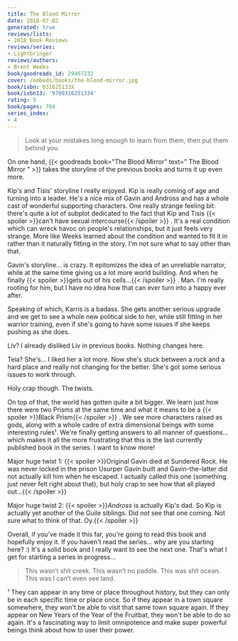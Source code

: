 ```yaml
---
title: The Blood Mirror
date: 2018-07-02
generated: true
reviews/lists:
- 2018 Book Reviews
reviews/series:
- Lightbringer
reviews/authors:
- Brent Weeks
book/goodreads_id: 29467232
cover: /embeds/books/the-blood-mirror.jpg
book/isbn: 031625133X
book/isbn13: '9780316251334'
rating: 5
book/pages: 704
series_index:
- 4
---
```

> Look at your mistakes long enough to learn from them, then put them behind you.

On one hand, {{< goodreads book="The Blood Mirror" text=" The Blood Mirror " >}} takes the storyline of the previous books and turns it up even more.  

<!--more-->

Kip's and Tisis' storyline I really enjoyed. Kip is really coming of age and turning into a leader. He's a nice mix of Gavin and Andross and has a whole cast of wonderful supporting characters. One really strange feeling bit: there's quite a lot of subplot dedicated to the fact that Kip and Tisis  {{< spoiler >}}can't have sexual intercourse{{< /spoiler >}}  . It's a real condition which can wreck havoc on people's relationships, but it just feels very strange. More like Weeks learned about the condition and wanted to fit it in rather than it naturally fitting in the story. I'm not sure what to say other than that.  

Gavin's storyline... is crazy. It epitomizes the idea of an unreliable narrator, while at the same time giving us a lot more world building. And when he finally  {{< spoiler >}}gets out of his cells...{{< /spoiler >}}  . Man. I'm really rooting for him, but I have no idea how that can ever turn into a happy ever after.  

Speaking of which, Karris is a badass. She gets another serious upgrade and we get to see a whole new political side to her, while still fitting in her warrior training, even if she's going to have some issues if she keeps pushing as she does.  

Liv? I already disliked Liv in previous books. Nothing changes here.  

Teia? She's... I liked her a lot more. Now she's stuck between a rock and a hard place and really not changing for the better. She's got some serious issues to work through.  

Holy crap though. The twists.  

On top of that, the world has gotten quite a bit bigger. We learn just how there were two Prisms at the same time and what it means to be a  {{< spoiler >}}Black Prism{{< /spoiler >}}  . We see more characters raised as gods, along with a whole cadre of extra dimensional beings with some interesting rules¹. We're finally getting answers to all manner of questions... which makes it all the more frustrating that this is the last currently published book in the series. I want to know more!  

Major huge twist 1:  {{< spoiler >}}Original Gavin died at Sundered Rock. He was never locked in the prison Usurper Gavin built and Gavin-the-latter did not actually kill him when he escaped. I actually called this one (something just never felt right about that), but holy crap to see how that all played out...{{< /spoiler >}}  

Major huge twist 2:  {{< spoiler >}}_Andross_ is actually Kip's dad. So Kip is actually yet another of the Guile siblings. Did _not_ see that one coming. Not sure what to think of that. Oy.{{< /spoiler >}}  

Overall, if you've made it this far, you're going to read this book and hopefully enjoy it. If you haven't read the series... why are you starting here? :) It's a solid book and I really want to see the next one. That's what I get for starting a series in progress...  

> This wasn’t shit creek. This wasn’t no paddle. This was shit ocean. This was I can’t even see land.

¹ They can appear in any time or place throughout history, but they can only be in each specific time or place once. So if they appear in a town square somewhere, they won't be able to visit that same town square again. If they appear on New Years of the Year of the Fruitbat, they won't be able to do so again. It's a fascinating way to limit omnipotence and make super powerful beings think about how to user their power.